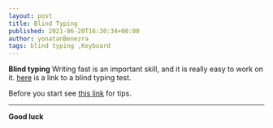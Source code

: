 ```yaml
---
layout: post
title: Blind Typing
published: 2021-06-20T16:30:34+00:00
author: yonatanBenezra
tags: blind typing ,Keyboard
---
```


**Blind typing**
Writing fast is an important skill, and it is really easy to work on it.
[here](https://sense-lang.org/typing/tutor/EN_lessons.php?lesson=16) is a link to a blind typing test.

Before you start see [this link](https://sense-lang.org/typing/tutor/keyboarding.php?cont=guidelines) for tips.
___
**Good luck**